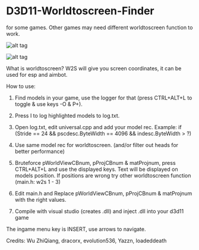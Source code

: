 # D3D11-Worldtoscreen-Finder 
for some games. Other games may need different worldtoscreen function to work.

![alt tag](https://github.com/DrNseven/D3D11-Worldtoscreen-Finder/blob/master/w2s.jpg)

![alt tag](https://github.com/DrNseven/D3D11-Worldtoscreen-Finder/blob/master/w2sloggergithub.jpg)

What is worldtoscreen? W2S will give you screen coordinates, it can be used for esp and aimbot.

How to use:
1. Find models in your game, use the logger for that (press CTRL+ALT+L to toggle & use keys -O & P+). 

2. Press I to log highlighted models to log.txt.

3. Open log.txt, edit universal.cpp and add your model rec. Example: if (Stride == 24 && pscdesc.ByteWidth == 4096 && indesc.ByteWidth > ?)

4. Use same model rec for worldtoscreen. (and/or filter out heads for better performance)

5. Bruteforce pWorldViewCBnum, pProjCBnum & matProjnum, press CTRL+ALT+L and use the displayed keys. Text will be displayed on models position. If positions are wrong try other worldtoscreen function (main.h: w2s 1 - 3)

6. Edit main.h and Replace pWorldViewCBnum, pProjCBnum & matProjnum with the right values.

7. Compile with visual studio (creates .dll) and inject .dll into your d3d11 game

The ingame menu key is INSERT, use arrows to navigate. 



Credits: Wu ZhiQiang, dracorx, evolution536, Yazzn, loadeddeath

